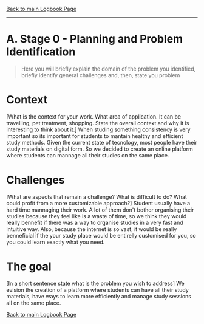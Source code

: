 [Back to main Logbook Page](../hci_logbook.md)

---


# A. Stage 0 - Planning and Problem Identification
>	Here you will briefly explain the domain of the problem you identified, briefly identify general challenges and, then, state you problem

# Context
[What is the context for your work. What area of application. It can be travelling, pet treatment, shopping. State the overall context and why it is interesting to think about it.]
When studing something consistency is very important so its important for students to mantain healthy and efficient study methods. Given the current state of tecnology, most people have their study materials on digital form. So we decided to create an online platform where students can mannage all their studies on the same place.

# Challenges
[What are aspects that remain a challenge? What is difficult to do? What could profit from a more customizable approach?]
Student usually have a hard time mannaging their work. A lot of them don't bother organising their studies because they feel like is a waste of time, so we think they would really bennefit if there was a way to organise studies in a very fast and intuitive way. Also, because the internet is so vast, it would be really benneficial if the your study place would be entirelly customised for you, so you could learn exactly what you need.

# The goal
[In a short sentence state what is the problem you wish to address]
We evision the creation of a platform where students can have all their study materials, have ways to learn more efficiently and manage study sessions all on the same place.

[Back to main Logbook Page](hci_logbook.md)